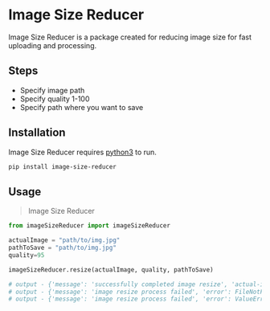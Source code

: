 # Image Size Reducer

Image Size Reducer is a package created for reducing image size for fast uploading and processing.

## Steps

- Specify image path
- Specify quality 1-100
- Specify path where you want to save

## Installation

Image Size Reducer requires [python3](https://www.python.org/downloads/) to run.

```sh
pip install image-size-reducer
```
## Usage

> Image Size Reducer

```python
from imageSizeReducer import imageSizeReducer

actualImage = "path/to/img.jpg"
pathToSave = "path/to/img.jpg"
quality=95

imageSizeReducer.resize(actualImage, quality, pathToSave)

# output - {'message': 'successfully completed image resize', 'actual-image-path': '/home/bramhesh/Downloads/20.jpg', 'quality-specified': 50, 'path-to-image': '/home/bramhesh/20.jpg'}
# output - {'message': 'image resize process failed', 'error': FileNotFoundError(2, 'No such file or directory'), 'actual-image-path': '/home/bramhesh/Downloads/2.jpg', 'quality-specified': 50, 'path-to-image': '/home/bramhesh/20.jpg'}
# output - {'message': 'image resize process failed', 'error': ValueError('unknown file extension: '), 'actual-image-path': '/home/bramhesh/Downloads/20.jpg', 'quality-specified': '/home/bramhesh/20.jpg', 'path-to-image': 50}
```
